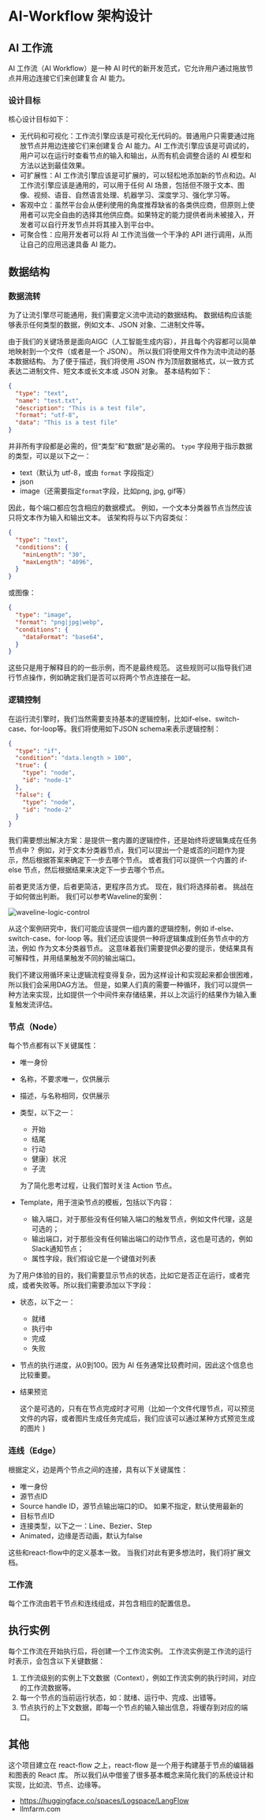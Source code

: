 # AI-Workflow 架构设计

## AI 工作流

AI 工作流（AI Workflow）是一种 AI 时代的新开发范式，它允许用户通过拖放节点并用边连接它们来创建复合 AI 能力。

### 设计目标

核心设计目标如下：

* 无代码和可视化：工作流引擎应该是可视化无代码的。普通用户只需要通过拖放节点并用边连接它们来创建复合 AI 能力。AI 工作流引擎应该是可调试的，用户可以在运行时查看节点的输入和输出，从而有机会调整合适的 AI 模型和方法以达到最佳效果。
* 可扩展性：AI 工作流引擎应该是可扩展的，可以轻松地添加新的节点和边。AI 工作流引擎应该是通用的，可以用于任何 AI 场景，包括但不限于文本、图像、视频、语音、自然语言处理、机器学习、深度学习、强化学习等。
* 客观中立：虽然平台会从便利使用的角度推荐缺省的各类供应商，但原则上使用者可以完全自由的选择其他供应商。如果特定的能力提供者尚未被接入，开发者可以自行开发节点并将其接入到平台中。
* 可聚合性：应用开发者可以将 AI 工作流当做一个干净的 API 进行调用，从而让自己的应用迅速具备 AI 能力。

## 数据结构

### 数据流转

为了让流引擎尽可能通用，我们需要定义流中流动的数据结构。 数据结构应该能够表示任何类型的数据，例如文本、JSON 对象、二进制文件等。

由于我们的关键场景是面向AIGC（人工智能生成内容），并且每个内容都可以简单地映射到一个文件（或者是一个 JSON）。 所以我们将使用文件作为流中流动的基本数据结构。 为了便于描述，我们将使用 JSON 作为顶层数据格式，以一致方式表达二进制文件、短文本或长文本或 JSON 对象。 基本结构如下：

```json
{
  "type": "text",
  "name": "test.txt",
  "description": "This is a test file",
  "format": "utf-8",
  "data": "This is a test file"
}
```

并非所有字段都是必需的，但“类型”和“数据”是必需的。 `type` 字段用于指示数据的类型，可以是以下之一：

* text（默认为 utf-8，或由 `format` 字段指定）
* json
* image（还需要指定`format`字段，比如png, jpg, gif等）

因此，每个端口都应包含相应的数据模式。 例如，一个文本分类器节点当然应该只将文本作为输入和输出文本。 该架构将与以下内容类似：

```json
{
  "type": "text",
  "conditions": {
    "minLength": "30",
    "maxLength": "4096",
  }
}
```

或图像：

```json
{
  "type": "image",
  "format": "png|jpg|webp",
  "conditions": {
    "dataFormat": "base64",
  }
}
```

这些只是用于解释目的的一些示例，而不是最终规范。 这些规则可以指导我们进行节点操作，例如确定我们是否可以将两个节点连接在一起。

### 逻辑控制

在运行流引擎时，我们当然需要支持基本的逻辑控制，比如if-else、switch-case、for-loop等。我们将使用如下JSON schema来表示逻辑控制：

```json
{
  "type": "if",
  "condition": "data.length > 100",
  "true": {
    "type": "node",
    "id": "node-1"
  },
  "false": {
    "type": "node",
    "id": "node-2"
  }
}
```

我们需要想出解决方案：是提供一套内置的逻辑控件，还是始终将逻辑集成在任务节点中？ 例如，对于文本分类器节点，我们可以提出一个是或否的问题作为提示，然后根据答案来确定下一步去哪个节点。 或者我们可以提供一个内置的 if-else 节点，然后根据结果来决定下一步去哪个节点。

前者更灵活方便，后者更简洁，更程序员方式。 现在，我们将选择前者。 挑战在于如何做出判断。 我们可以参考Waveline的案例：

![waveline-logic-control](https://waveline.ai/_next/static/media/workflow-example.58a6808d.svg)

从这个案例研究中，我们可能应该提供一组内置的逻辑控制，例如 if-else、switch-case、for-loop 等。我们还应该提供一种将逻辑集成到任务节点中的方法，例如 作为文本分类器节点。 这意味着我们需要提供必要的提示，使结果具有可解释性，并用结果触发不同的输出端口。

我们不建议用循环来让逻辑流程变得复杂，因为这样设计和实现起来都会很困难，所以我们会采用DAG方法。 但是，如果人们真的需要一种循环，我们可以提供一种方法来实现，比如提供一个中间件来存储结果，并以上次运行的结果作为输入重复触发流评估。

### 节点（Node）

每个节点都有以下关键属性：

* 唯一身份
* 名称，不要求唯一，仅供展示
* 描述，与名称相同，仅供展示
* 类型，以下之一：
   * 开始
   * 结尾
   * 行动
   * 健康）状况
   * 子流

   为了简化思考过程，让我们暂时关注 Action 节点。

* Template，用于渲染节点的模板，包括以下内容：
   * 输入端口，对于那些没有任何输入端口的触发节点，例如文件代理，这是可选的；
   * 输出端口，对于那些没有任何输出端口的动作节点，这也是可选的，例如Slack通知节点；
   * 属性字段，我们假设它是一个键值对列表

为了用户体验的目的，我们需要显示节点的状态，比如它是否正在运行，或者完成，或者失败等。所以我们需要添加以下字段：

* 状态，以下之一：
   * 就绪
   * 执行中
   * 完成
   * 失败
* 节点的执行进度，从0到100。因为 AI 任务通常比较费时间，因此这个信息也比较重要。

* 结果预览

   这个是可选的，只有在节点完成时才可用（比如一个文件代理节点，可以预览文件的内容，或者图片生成任务完成后，我们应该可以通过某种方式预览生成的图片 )

### 连线（Edge）

根据定义，边是两个节点之间的连接，具有以下关键属性：

* 唯一身份
* 源节点ID
* Source handle ID，源节点输出端口的ID。 如果不指定，默认使用最新的
* 目标节点ID
* 连接类型，以下之一：Line、Bezier、Step
* Animated，边缘是否动画，默认为false

这些和react-flow中的定义基本一致。 当我们对此有更多想法时，我们将扩展文档。

### 工作流

每个工作流由若干节点和连线组成，并包含相应的配置信息。

## 执行实例

每个工作流在开始执行后，将创建一个工作流实例。 工作流实例是工作流的运行时表示，会包含以下关键数据：

1. 工作流级别的实例上下文数据（Context），例如工作流实例的执行时间，对应的工作流数据等。
2. 每一个节点的当前运行状态，如：就绪、运行中、完成、出错等。
3. 节点执行的上下文数据，即每一个节点的输入输出信息，将缓存到对应的端口。

## 其他

这个项目建立在 react-flow 之上，react-flow 是一个用于构建基于节点的编辑器和图表的 React 库。 所以我们从中借鉴了很多基本概念来简化我们的系统设计和实现，比如流、节点、边缘等。

* https://huggingface.co/spaces/Logspace/LangFlow
* llmfarm.com
